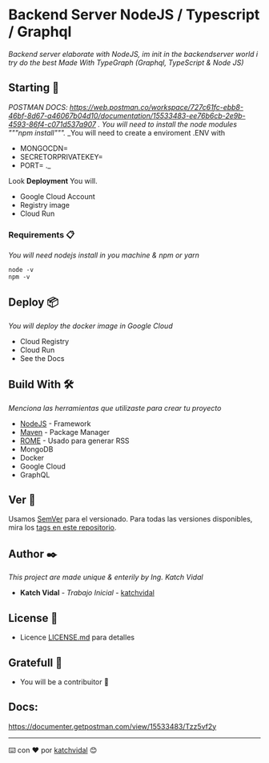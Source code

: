 # Backend Server NodeJS / Typescript / Graphql

_Backend server elaborate with NodeJS, im init in the backendserver world i try do the best_
_Made With TypeGraph (Graphql, TypeScript & Node JS)_

## Starting 🚀

_POSTMAN DOCS: https://web.postman.co/workspace/727c61fc-ebb8-46bf-8d67-a46067b04d10/documentation/15533483-ee76b6cb-2e9b-4593-86f4-c071d537a907 ._
_You will need to install the node modules """npm install"""._
\_You will need to create a enviroment .ENV with

- MONGOCDN=
- SECRETORPRIVATEKEY=
- PORT=
  .\_

Look **Deployment** You will.

- Google Cloud Account
- Registry image
- Cloud Run

### Requirements 📋

_You will need nodejs install in you machine & npm or yarn_

```
node -v
npm -v
```

## Deploy 📦

_You will deploy the docker image in Google Cloud_

- Cloud Registry
- Cloud Run
- See the Docs

## Build With 🛠️

_Menciona las herramientas que utilizaste para crear tu proyecto_

- [NodeJS](https://nodejs.org/es/) - Framework
- [Maven](https://www.npmjs.com/) - Package Manager
- [ROME](https://rometools.github.io/rome/) - Usado para generar RSS
- MongoDB
- Docker
- Google Cloud
- GraphQL

## Ver 📌

Usamos [SemVer](http://semver.org/) para el versionado. Para todas las versiones disponibles, mira los [tags en este repositorio](https://github.com/katchvidal/RestServer/releases/tag/V.3.0.0).

## Author ✒️

_This project are made unique & enterily by Ing. Katch Vidal_

- **Katch Vidal** - _Trabajo Inicial_ - [katchvidal](https://github.com/katchvidal)

## License 📄

- Licence [LICENSE.md](LICENSE.md) para detalles

## Gratefull 🎁

- You will be a contribuitor 📢

## Docs:

https://documenter.getpostman.com/view/15533483/Tzz5vf2y

---

⌨️ con ❤️ por [katchvidal](https://github.com/katchvidal) 😊

